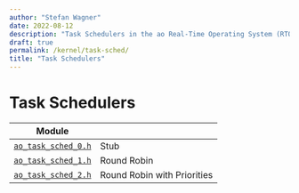```yaml
---
author: "Stefan Wagner"
date: 2022-08-12
description: "Task Schedulers in the ao Real-Time Operating System (RTOS)."
draft: true
permalink: /kernel/task-sched/
title: "Task Schedulers"
---
```


# Task Schedulers

| Module | |
|--------|-|
| [`ao_task_sched_0.h`](task-sched-0.md) | Stub |
| [`ao_task_sched_1.h`](task-sched-1.md) | Round Robin |
| [`ao_task_sched_2.h`](task-sched-2.md) | Round Robin with Priorities |
